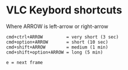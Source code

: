 # VLC Keybord shortcuts

Where ARROW is left-arrow or right-arrow

```
cmd+ctrl+ARROW         = very short (3 sec)
cmd+option+ARROW       = short (10 sec)
cmd+shift+ARROW        = medium (1 min)
cmd+shift+option+ARROW = long (5 min)

e = next frame
```
